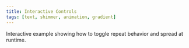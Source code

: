 ```yaml
---
title: Interactive Controls
tags: [text, shimmer, animation, gradient]
---
```

Interactive example showing how to toggle repeat behavior and spread at runtime.
